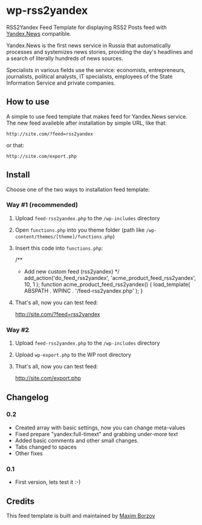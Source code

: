 wp-rss2yandex
=============

RSS2Yandex Feed Template for displaying RSS2 Posts feed with [Yandex.News](http://news.yandex.ru/) compatible.

Yandex.News is the first news service in Russia that automatically processes and systemizes news stories, providing the day's headlines and a search of literally hundreds of news sources.

Specialists in various fields use the service: economists, entrepreneurs, journalists, political analysts, IT specialists, employees of the State Information Service and private companies.

How to use
-------

A simple to use feed template that makes feed for Yandex.News service. The new feed availeble after installation by simple URL, like that:

    http://site.com/?feed=rss2yandex
    
or that:

    http://site.com/export.php

Install
-------

Choose one of the two ways to installation feed template:

### Way #1 (recommended)

1. Upload `feed-rss2yandex.php` to the `/wp-includes` directory
2. Open `functions.php` into you theme folder (path like `/wp-content/themes/[theme]/functions.php`)
3. Insert this code into `functions.php`:

    /**
     * Add new custom feed (rss2yandex)
     */
    add_action('do_feed_rss2yandex', 'acme_product_feed_rss2yandex', 10, 1 );
    function acme_product_feed_rss2yandex() {
        load_template( ABSPATH . WPINC . '/feed-rss2yandex.php' );
    }
    
4. That's all, now you can test feed:

    http://site.com/?feed=rss2yandex

### Way #2

1. Upload `feed-rss2yandex.php` to the `/wp-includes` directory
2. Upload `wp-export.php` to the WP root directory
3. That's all, now you can test feed:

    http://site.com/export.php

Changelog
-------

### 0.2

* Created array with basic settings, now you can change meta-values
* Fixed prepare "yandex:full-timext" and grabbing under-more text
* Added basic comments and other small changes.
* Tabs changed to spaces
* Other fixes

### 0.1

* First version, lets test it :-)

Credits
-------
This feed template is built and maintained by [Maxim Borzov](http://maxborzov.com/)
